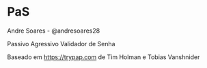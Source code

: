 # PaS

Andre Soares - @andresoares28

Passivo Agressivo Validador de Senha 

Baseado em https://trypap.com
de Tim Holman e Tobias Vanshnider
